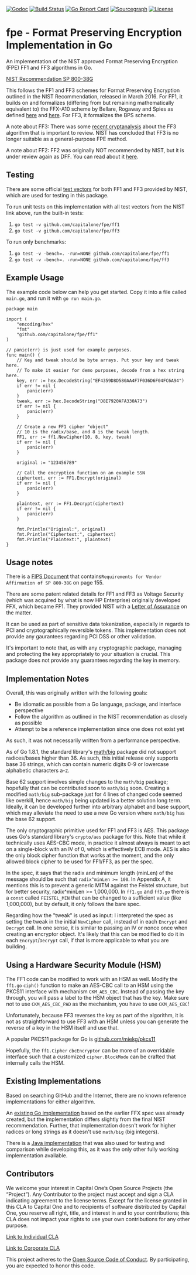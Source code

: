 [![Godoc](https://godoc.org/github.com/capitalone/fpe?status.svg)](http://godoc.org/github.com/capitalone/fpe) [![Build Status](https://travis-ci.org/capitalone/fpe.svg?branch=master)](https://travis-ci.org/capitalone/fpe) [![Go Report Card](https://goreportcard.com/badge/github.com/capitalone/fpe)](https://goreportcard.com/report/github.com/capitalone/fpe) [![Sourcegraph](https://sourcegraph.com/github.com/capitalone/fpe/-/badge.svg)](https://sourcegraph.com/github.com/capitalone/fpe?badge) [![License](https://img.shields.io/badge/license-Apache%202-blue.svg)](https://www.apache.org/licenses/LICENSE-2.0)

# fpe - Format Preserving Encryption Implementation in Go

An implementation of the NIST approved Format Preserving Encryption (FPE) FF1 and FF3 algorithms in Go.

[NIST Recommendation SP 800-38G](http://nvlpubs.nist.gov/nistpubs/SpecialPublications/NIST.SP.800-38G.pdf)

This follows the FF1 and FF3 schemes for Format Preserving Encryption outlined in the NIST Recommendation, released in March 2016. For FF1, it builds on and formalizes (differing from but remaining mathematically equivalent to) the FFX-A10 scheme by Bellare, Rogaway and Spies as defined [here](http://csrc.nist.gov/groups/ST/toolkit/BCM/documents/proposedmodes/ffx/ffx-spec.pdf) and [here](http://csrc.nist.gov/groups/ST/toolkit/BCM/documents/proposedmodes/ffx/ffx-spec2.pdf). For FF3, it formalizes the BPS scheme.

A note about FF3: There was some [recent cryptanalysis](https://beta.csrc.nist.gov/News/2017/Recent-Cryptanalysis-of-FF3) about the FF3 algorithm that is important to review. NIST has concluded that FF3 is no longer suitable as a general-purpose FPE method.

A note about FF2: FF2 was originally NOT recommended by NIST, but it is under review again as DFF. You can read about it [here](http://csrc.nist.gov/groups/ST/toolkit/BCM/documents/proposedmodes/dff/dff-ff2-fpe-scheme-update.pdf).

## Testing

There are some official [test vectors](http://csrc.nist.gov/groups/ST/toolkit/examples.html) for both FF1 and FF3 provided by NIST, which are used for testing in this package.

To run unit tests on this implementation with all test vectors from the NIST link above, run the built-in tests:

  1. `go test -v github.com/capitalone/fpe/ff1`
  2. `go test -v github.com/capitalone/fpe/ff3`

To run only benchmarks:

  1. `go test -v -bench=. -run=NONE github.com/capitalone/fpe/ff1`
  2. `go test -v -bench=. -run=NONE github.com/capitalone/fpe/ff3`

## Example Usage

The example code below can help you get started. Copy it into a file called `main.go`, and run it with `go run main.go`.

```golang
package main

import (
	"encoding/hex"
	"fmt"
	"github.com/capitalone/fpe/ff1"
)

// panic(err) is just used for example purposes.
func main() {
	// Key and tweak should be byte arrays. Put your key and tweak here.
	// To make it easier for demo purposes, decode from a hex string here.
	key, err := hex.DecodeString("EF4359D8D580AA4F7F036D6F04FC6A94")
	if err != nil {
		panic(err)
	}
	tweak, err := hex.DecodeString("D8E7920AFA330A73")
	if err != nil {
		panic(err)
	}

	// Create a new FF1 cipher "object"
	// 10 is the radix/base, and 8 is the tweak length.
	FF1, err := ff1.NewCipher(10, 8, key, tweak)
	if err != nil {
		panic(err)
	}

	original := "123456789"

	// Call the encryption function on an example SSN
	ciphertext, err := FF1.Encrypt(original)
	if err != nil {
		panic(err)
	}

	plaintext, err := FF1.Decrypt(ciphertext)
	if err != nil {
		panic(err)
	}

	fmt.Println("Original:", original)
	fmt.Println("Ciphertext:", ciphertext)
	fmt.Println("Plaintext:", plaintext)
}
```

## Usage notes

There is a [FIPS Document](http://csrc.nist.gov/groups/STM/cmvp/documents/fips140-2/FIPS1402IG.pdf) that contains`Requirements for Vendor Affirmation of SP 800-38G` on page 155.

There are some patent related details for FF1 and FF3 as Voltage Security (which was acquired by what is now HP Enterprise) originally developed FFX, which became FF1. They provided NIST with a [Letter of Assurance](http://csrc.nist.gov/groups/ST/toolkit/BCM/documents/proposedmodes/ffx/ffx-voltage-ip.pdf) on the matter.

It can be used as part of sensitive data tokenization, especially in regards to PCI and cryptographically reversible tokens. This implementation does not provide any gaurantees regarding PCI DSS or other validation.

It's important to note that, as with any cryptographic package, managing and protecting the key appropriately to your situation is crucial. This package does not provide any guarantees regarding the key in memory.

## Implementation Notes

Overall, this was originally written with the following goals:

  * Be idiomatic as possible from a Go language, package, and interface perspective
  * Follow the algorithm as outlined in the NIST recommendation as closely as possible
  * Attempt to be a reference implementation since one does not exist yet

As such, it was not necessarily written from a performance perspective.

As of Go 1.8.1, the standard library's [math/big](https://golang.org/pkg/math/big/) package did not support radices/bases higher than 36. As such, this initial release only supports base 36 strings, which can contain numeric digits 0-9 or lowercase alphabetic characters a-z.

Base 62 support involves simple changes to the `math/big` package; hopefully that can be contributed soon to `math/big` soon. Creating a modified `math/big` sub-package just for 4 lines of changed code seemed like overkill, hence `math/big` being updated is a better solution long term. Ideally, it can be developed further into arbitrary alphabet and base support, which may alleviate the need to use a new Go version where `math/big` has the base 62 support.

The only cryptographic primitive used for FF1 and FF3 is AES. This package uses Go's standard library's `crypto/aes` package for this. Note that while it technically uses AES-CBC mode, in practice it almost always is meant to act on a single-block with an IV of 0, which is effectively ECB mode. AES is also the only block cipher function that works at the moment, and the only allowed block cipher to be used for FF1/FF3, as per the spec.

In the spec, it says that the radix and minimum length (minLen) of the message should be such that `radix^minLen >= 100`. In Appendix A, it mentions this is to prevent a generic MITM against the Feistel structure, but for better security, radix^minLen >= 1,000,000. In `ff1.go` and `ff3.go` there is a `const` called `FEISTEL_MIN` that can be changed to a sufficient value (like 1,000,000), but by default, it only follows the bare spec.

Regarding how the "tweak" is used as input: I interpreted the spec as setting the tweak in the initial `NewCipher` call, instead of in each `Encrypt` and `Decrypt` call. In one sense, it is similar to passing an IV or nonce once when creating an encryptor object. It's likely that this can be modified to do it in each `Encrypt`/`Decrypt` call, if that is more applicable to what you are building.

## Using a Hardware Security Module (HSM)

The FF1 code can be modified to work with an HSM as well. Modify the `ff1.go` `ciph()` function to make an AES-CBC call to an HSM using the PKCS11 interface with mechanism `CKM_AES_CBC`. Instead of passing the key through, you will pass a label to the HSM object that has the key. Make sure not to use `CKM_AES_CBC_PAD` as the mechanism, you have to use `CKM_AES_CBC`!

Unfortunately, because FF3 reverses the key as part of the algorithm, it is not as straightforward to use FF3 with an HSM unless you can generate the reverse of a key in the HSM itself and use that.

A popular PKCS11 package for Go is [github.com/miekg/pkcs11](https://github.com/miekg/pkcs11)

Hopefully, the `ff1.Cipher` `cbcEncryptor` can be more of an overridable interface such that a customized `cipher.BlockMode` can be crafted that internally calls the HSM.

## Existing Implementations

Based on searching GitHub and the Internet, there are no known reference implementations for either algorithm.

An [existing Go implementation](https://github.com/Roasbeef/perm-crypt) based on the earlier FFX spec was already created, but the implementation differs slightly from the final NIST recommendation. Further, that implementation doesn't work for higher radices or long strings as it doesn't use `math/big` (big integers).

There is a [Java implementation](https://sourceforge.net/projects/format-preserving-encryption/) that was also used for testing and comparison while developing this, as it was the only other fully working implementation available.

## Contributors

We welcome your interest in Capital One’s Open Source Projects (the “Project”). Any Contributor to the project must accept and sign a CLA indicating agreement to the license terms. Except for the license granted in this CLA to Capital One and to recipients of software distributed by Capital One, you reserve all right, title, and interest in and to your contributions; this CLA does not impact your rights to use your own contributions for any other purpose.

[Link to Individual CLA](https://docs.google.com/forms/d/19LpBBjykHPox18vrZvBbZUcK6gQTj7qv1O5hCduAZFU/viewform)

[Link to Corporate CLA](https://docs.google.com/forms/d/e/1FAIpQLSeAbobIPLCVZD_ccgtMWBDAcN68oqbAJBQyDTSAQ1AkYuCp_g/viewform)

This project adheres to the [Open Source Code of Conduct](https://developer.capitalone.com/single/code-of-conduct/). By participating, you are expected to honor this code.
